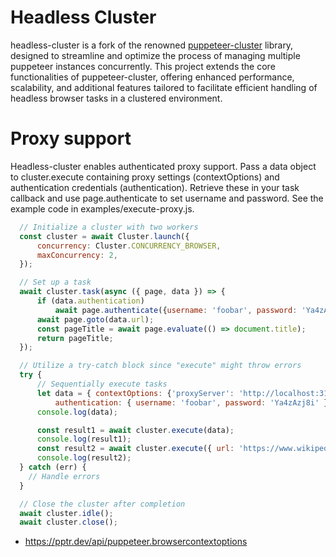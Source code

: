 # Headless Cluster
headless-cluster is a fork of the renowned [puppeteer-cluster](https://github.com/thomasdondorf/puppeteer-cluster) library, designed to streamline and optimize the process of managing multiple puppeteer instances concurrently. This project extends the core functionalities of puppeteer-cluster, offering enhanced performance, scalability, and additional features tailored to facilitate efficient handling of headless browser tasks in a clustered environment.

# Proxy support

Headless-cluster enables authenticated proxy support. Pass a data object to cluster.execute containing proxy settings (contextOptions) and authentication credentials (authentication). Retrieve these in your task callback and use page.authenticate to set username and password. See the example code in examples/execute-proxy.js.

```js
  // Initialize a cluster with two workers
  const cluster = await Cluster.launch({
      concurrency: Cluster.CONCURRENCY_BROWSER,
      maxConcurrency: 2,
  });

  // Set up a task
  await cluster.task(async ({ page, data }) => {
      if (data.authentication)
          await page.authenticate({username: 'foobar', password: 'Ya4zAzj8i' });
      await page.goto(data.url);
      const pageTitle = await page.evaluate(() => document.title);
      return pageTitle;
  });

  // Utilize a try-catch block since "execute" might throw errors
  try {
      // Sequentially execute tasks
      let data = { contextOptions: {'proxyServer': 'http://localhost:3128'}, url: 'https://www.google.com',
          authentication: { username: 'foobar', password: 'Ya4zAzj8i' }};
      console.log(data);

      const result1 = await cluster.execute(data);
      console.log(result1);
      const result2 = await cluster.execute({ url: 'https://www.wikipedia.org'});
      console.log(result2);
  } catch (err) {
    // Handle errors
  }

  // Close the cluster after completion
  await cluster.idle();
  await cluster.close();
```
* https://pptr.dev/api/puppeteer.browsercontextoptions